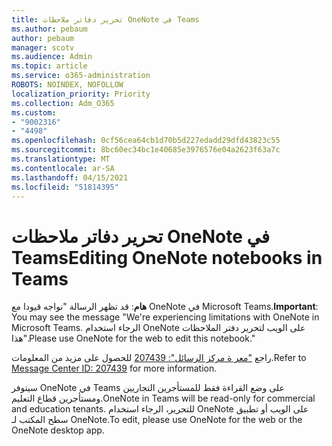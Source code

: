 ```yaml
---
title: تحرير دفاتر ملاحظات OneNote في Teams
ms.author: pebaum
author: pebaum
manager: scotv
ms.audience: Admin
ms.topic: article
ms.service: o365-administration
ROBOTS: NOINDEX, NOFOLLOW
localization_priority: Priority
ms.collection: Adm_O365
ms.custom:
- "9002316"
- "4498"
ms.openlocfilehash: 0cf56cea64cb1d70b5d227edadd29dfd43823c55
ms.sourcegitcommit: 8bc60ec34bc1e40685e3976576e04a2623f63a7c
ms.translationtype: MT
ms.contentlocale: ar-SA
ms.lasthandoff: 04/15/2021
ms.locfileid: "51814395"
---
```

# <a name="editing-onenote-notebooks-in-teams"></a><span data-ttu-id="d4b97-102">تحرير دفاتر ملاحظات OneNote في Teams</span><span class="sxs-lookup"><span data-stu-id="d4b97-102">Editing OneNote notebooks in Teams</span></span>

<span data-ttu-id="d4b97-103">**هام**: قد تظهر الرسالة "نواجه قيودا مع OneNote في Microsoft Teams.</span><span class="sxs-lookup"><span data-stu-id="d4b97-103">**Important**: You may see the message  "We're experiencing limitations with OneNote in Microsoft Teams.</span></span> <span data-ttu-id="d4b97-104">الرجاء استخدام OneNote على الويب لتحرير دفتر الملاحظات هذا".</span><span class="sxs-lookup"><span data-stu-id="d4b97-104">Please use OneNote for the web to edit this notebook."</span></span>  

<span data-ttu-id="d4b97-105">راجع ["معر ة مركز الرسائل": 207439](https://admin.microsoft.com/Adminportal/Home?source=applauncher#MessageCenter?id=MC207439) للحصول على مزيد من المعلومات.</span><span class="sxs-lookup"><span data-stu-id="d4b97-105">Refer to [Message Center ID: 207439](https://admin.microsoft.com/Adminportal/Home?source=applauncher#MessageCenter?id=MC207439) for more information.</span></span>

<span data-ttu-id="d4b97-106">سيتوفر OneNote في Teams على وضع القراءة فقط للمستأجرين التجاريين ومستأجرين قطاع التعليم.</span><span class="sxs-lookup"><span data-stu-id="d4b97-106">OneNote in Teams will be read-only for commercial and education tenants.</span></span> <span data-ttu-id="d4b97-107">للتحرير، الرجاء استخدام OneNote على الويب أو تطبيق سطح المكتب لـ OneNote.</span><span class="sxs-lookup"><span data-stu-id="d4b97-107">To edit, please use OneNote for the web or the OneNote desktop app.</span></span>
